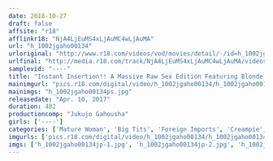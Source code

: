 ```yaml
---
date: 2018-10-27
draft: false
affsite: "r18"
afflinkr18: "NjA4LjEuMS4xLjAuMC4wLjAuMA"
url: "h_1002jgaho00134"
urloriginal: "http://www.r18.com/videos/vod/movies/detail/-/id=h_1002jgaho00134"
urlfinal: "http://media.r18.com/track/NjA4LjEuMS4xLjAuMC4wLjAuMA/videos/vod/movies/detail/-/id=h_1002jgaho00134"
samplevid: "----"
title: "Instant Insertion!! A Massive Raw Sex Edition Featuring Blonde MILF Bitches From Around The World 30 Ladies/8 Hours"
mainimgurl: "pics.r18.com/digital/video/h_1002jgaho00134/h_1002jgaho00134ps.jpg"
mainimgs: "h_1002jgaho00134ps.jpg"
releasedate: "Apr. 10, 2017"
duration: 482
productioncomp: "Jukujo Gahousha"
girls: ['----']
categories: ['Mature Woman', 'Big Tits', 'Foreign Imports', 'Creampie', 'BUKKAKE', 'Compilation', 'Over 4 Hours']
imgurls: ['pics.r18.com/digital/video/h_1002jgaho00134/h_1002jgaho00134jp-1.jpg', 'pics.r18.com/digital/video/h_1002jgaho00134/h_1002jgaho00134jp-2.jpg', 'pics.r18.com/digital/video/h_1002jgaho00134/h_1002jgaho00134jp-3.jpg', 'pics.r18.com/digital/video/h_1002jgaho00134/h_1002jgaho00134jp-4.jpg', 'pics.r18.com/digital/video/h_1002jgaho00134/h_1002jgaho00134jp-5.jpg', 'pics.r18.com/digital/video/h_1002jgaho00134/h_1002jgaho00134jp-6.jpg', 'pics.r18.com/digital/video/h_1002jgaho00134/h_1002jgaho00134jp-7.jpg', 'pics.r18.com/digital/video/h_1002jgaho00134/h_1002jgaho00134jp-8.jpg', 'pics.r18.com/digital/video/h_1002jgaho00134/h_1002jgaho00134jp-9.jpg', 'pics.r18.com/digital/video/h_1002jgaho00134/h_1002jgaho00134jp-10.jpg', 'pics.r18.com/digital/video/h_1002jgaho00134/h_1002jgaho00134jp-11.jpg', 'pics.r18.com/digital/video/h_1002jgaho00134/h_1002jgaho00134jp-12.jpg', 'pics.r18.com/digital/video/h_1002jgaho00134/h_1002jgaho00134jp-13.jpg', 'pics.r18.com/digital/video/h_1002jgaho00134/h_1002jgaho00134jp-14.jpg', 'pics.r18.com/digital/video/h_1002jgaho00134/h_1002jgaho00134jp-15.jpg', 'pics.r18.com/digital/video/h_1002jgaho00134/h_1002jgaho00134jp-16.jpg', 'pics.r18.com/digital/video/h_1002jgaho00134/h_1002jgaho00134jp-17.jpg', 'pics.r18.com/digital/video/h_1002jgaho00134/h_1002jgaho00134jp-18.jpg', 'pics.r18.com/digital/video/h_1002jgaho00134/h_1002jgaho00134jp-19.jpg', 'pics.r18.com/digital/video/h_1002jgaho00134/h_1002jgaho00134jp-20.jpg']
imgs: ['h_1002jgaho00134jp-1.jpg', 'h_1002jgaho00134jp-2.jpg', 'h_1002jgaho00134jp-3.jpg', 'h_1002jgaho00134jp-4.jpg', 'h_1002jgaho00134jp-5.jpg', 'h_1002jgaho00134jp-6.jpg', 'h_1002jgaho00134jp-7.jpg', 'h_1002jgaho00134jp-8.jpg', 'h_1002jgaho00134jp-9.jpg', 'h_1002jgaho00134jp-10.jpg', 'h_1002jgaho00134jp-11.jpg', 'h_1002jgaho00134jp-12.jpg', 'h_1002jgaho00134jp-13.jpg', 'h_1002jgaho00134jp-14.jpg', 'h_1002jgaho00134jp-15.jpg', 'h_1002jgaho00134jp-16.jpg', 'h_1002jgaho00134jp-17.jpg', 'h_1002jgaho00134jp-18.jpg', 'h_1002jgaho00134jp-19.jpg', 'h_1002jgaho00134jp-20.jpg']
---
```

